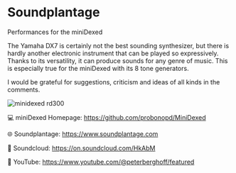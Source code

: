 # Soundplantage
Performances for the miniDexed 

The Yamaha DX7 is certainly not the best sounding synthesizer, but there is hardly another electronic instrument that can be played so expressively. 
Thanks to its versatility, it can produce sounds for any genre of music. This is especially true for the miniDexed with its 8 tone generators.

I would be grateful for suggestions, criticism and ideas of all kinds in the comments.

![minidexed rd300](https://github.com/Banana71/Soundplantage/assets/104296205/6669503b-26a3-4526-898a-5ee0bba1ece7)


:computer: miniDexed Homepage: https://github.com/probonopd/MiniDexed

:globe_with_meridians: Soundplantage: https://www.soundplantage.com

:musical_note: Soundcloud: https://on.soundcloud.com/HkAbM

:movie_camera: YouTube: https://www.youtube.com/@peterberghoff/featured
